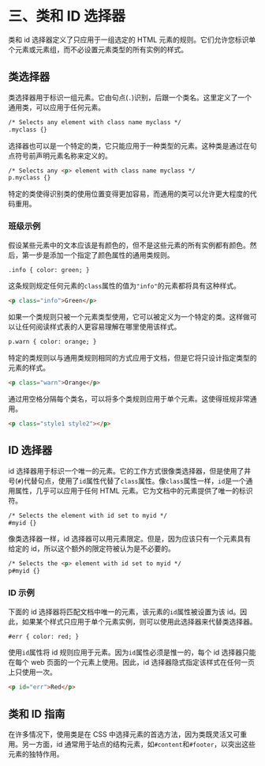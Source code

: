 # 三、类和 ID 选择器

类和 id 选择器定义了只应用于一组选定的 HTML 元素的规则。它们允许您标识单个元素或元素组，而不必设置元素类型的所有实例的样式。

## 类选择器

类选择器用于标识一组元素。它由句点(`.`)识别，后跟一个类名。这里定义了一个通用类，可以应用于任何元素。

```html
/* Selects any element with class name myclass */
.myclass {}

```

选择器也可以是一个特定的类，它只能应用于一种类型的元素。这种类是通过在句点符号前声明元素名称来定义的。

```html
/* Selects any <p> element with class name myclass */
p.myclass {}

```

特定的类使得识别类的使用位置变得更加容易，而通用的类可以允许更大程度的代码重用。

### 班级示例

假设某些元素中的文本应该是有颜色的，但不是这些元素的所有实例都有颜色。然后，第一步是添加一个指定了颜色属性的通用类规则。

```html
.info { color: green; }

```

这条规则规定任何元素的`class`属性的值为`"info"`的元素都将具有这种样式。

```html
<p class="info">Green</p>

```

如果一个类规则只被一个元素类型使用，它可以被定义为一个特定的类。这样做可以让任何阅读样式表的人更容易理解在哪里使用该样式。

```html
p.warn { color: orange; }

```

特定的类规则以与通用类规则相同的方式应用于文档，但是它将只设计指定类型的元素的样式。

```html
<p class="warn">Orange</p>

```

通过用空格分隔每个类名，可以将多个类规则应用于单个元素。这使得班规非常通用。

```html
<p class="style1 style2"></p>

```

## ID 选择器

id 选择器用于标识一个唯一的元素。它的工作方式很像类选择器，但是使用了井号(`#`)代替句点，使用了`id`属性代替了`class`属性。像`class`属性一样，`id`是一个通用属性，几乎可以应用于任何 HTML 元素。它为文档中的元素提供了唯一的标识符。

```html
/* Selects the element with id set to myid */
#myid {}

```

像类选择器一样，id 选择器可以用元素限定。但是，因为应该只有一个元素具有给定的 id，所以这个额外的限定符被认为是不必要的。

```html
/* Selects the <p> element with id set to myid */
p#myid {}

```

### ID 示例

下面的 id 选择器将匹配文档中唯一的元素，该元素的`id`属性被设置为该 id。因此，如果某个样式只应用于单个元素实例，则可以使用此选择器来代替类选择器。

```html
#err { color: red; }

```

使用`id`属性将 id 规则应用于元素。因为`id`属性必须是惟一的，每个 id 选择器只能在每个 web 页面的一个元素上使用。因此，id 选择器隐式指定该样式在任何一页上只使用一次。

```html
<p id="err">Red</p>

```

## 类和 ID 指南

在许多情况下，使用类是在 CSS 中选择元素的首选方法，因为类既灵活又可重用。另一方面，id 通常用于站点的结构元素，如`#content`和`#footer`，以突出这些元素的独特作用。
